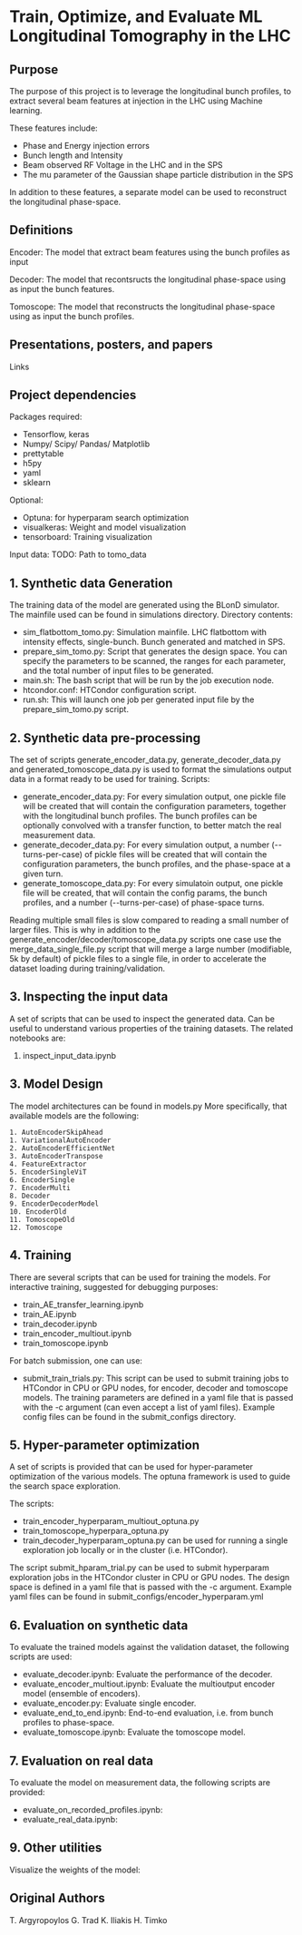 # Train, Optimize, and Evaluate ML Longitudinal Tomography in the LHC

## Purpose
The purpose of this project is to leverage the longitudinal bunch profiles, to extract several beam features at injection in the LHC using Machine learning. 

These features include:
* Phase and Energy injection errors
* Bunch length and Intensity
* Beam observed RF Voltage in the LHC and in the SPS
* The mu parameter of the Gaussian shape particle distribution in the SPS

In addition to these features, a separate model can be used to reconstruct the longitudinal phase-space. 

## Definitions

Encoder: The model that extract beam features using the bunch profiles as input

Decoder: The model that recontsructs the longitudinal phase-space using as input the bunch features.

Tomoscope: The model that reconstructs the longitudinal phase-space using as input the bunch profiles.

## Presentations, posters, and papers
Links

## Project dependencies
Packages required: 
* Tensorflow, keras
* Numpy/ Scipy/ Pandas/ Matplotlib
* prettytable
* h5py
* yaml
* sklearn

Optional:
* Optuna: for hyperparam search optimization
* visualkeras: Weight and model visualization
* tensorboard: Training visualization

Input data: 
TODO: Path to tomo_data

## 1. Synthetic data Generation
The training data of the model are generated using the BLonD simulator. The mainfile used can be found in simulations directory.
Directory contents:
* sim_flatbottom_tomo.py: Simulation mainfile. LHC flatbottom with intensity effects, single-bunch. Bunch generated and matched in SPS. 
* prepare_sim_tomo.py: Script that generates the design space. You can specify the parameters to be scanned, the ranges for each parameter, and the total number of input files to be generated. 
* main.sh: The bash script that will be run by the job execution node. 
* htcondor.conf: HTCondor configuration script.
* run.sh: This will launch one job per generated input file by the prepare_sim_tomo.py script.


## 2. Synthetic data pre-processing
The set of scripts generate_encoder_data.py, generate_decoder_data.py and generated_tomoscope_data.py is used to format the simulations output data
in a format ready to be used for training. 
Scripts: 
* generate_encoder_data.py: For every simulation output, one pickle file will be created that will contain the configuration parameters, together with the longitudinal bunch profiles. The bunch profiles can be optionally convolved with a transfer function, to better match the real measurement data. 
* generate_decoder_data.py: For every simulation output, a number (--turns-per-case) of pickle files will be created that will contain the configuration parameters, the bunch profiles, and the phase-space at a given turn. 
* generate_tomoscope_data.py: For every simulatoin output, one pickle file will be created, that will contain the config params, the bunch profiles, and a number (--turns-per-case) of phase-space turns. 

Reading multiple small files is slow compared to reading a small number of larger files.
This is why in addition to the generate_encoder/decoder/tomoscope_data.py scripts one case use the merge_data_single_file.py
script that will merge a large number (modifiable, 5k by default) of pickle files to a single file, in order to accelerate the dataset loading during training/validation.


## 3. Inspecting the input data
A set of scripts that can be used to inspect the generated data. Can be useful to understand
various properties of the training datasets. The related notebooks are: 
1. inspect_input_data.ipynb

## 3. Model Design
The model architectures can be found in models.py
More specifically, that available models are the following:
    
    1. AutoEncoderSkipAhead
    1. VariationalAutoEncoder
    2. AutoEncoderEfficientNet
    3. AutoEncoderTranspose
    4. FeatureExtractor
    5. EncoderSingleViT
    6. EncoderSingle
    7. EncoderMulti
    8. Decoder
    9. EncoderDecoderModel
    10. EncoderOld
    11. TomoscopeOld
    12. Tomoscope

## 4. Training
There are several scripts that can be used for training the models.
For interactive training, suggested for debugging purposes:
* train_AE_transfer_learning.ipynb
* train_AE.ipynb
* train_decoder.ipynb
* train_encoder_multiout.ipynb
* train_tomoscope.ipynb


For batch submission, one can use:
* submit_train_trials.py: This script can be used to submit training jobs to HTCondor in CPU or GPU nodes, for encoder, decoder and tomoscope models. The training parameters are defined in a yaml file that is passed with the -c argument (can even accept a list of yaml files). Example config files can be found in the submit_configs directory. 


## 5. Hyper-parameter optimization
A set of scripts is provided that can be used for hyper-parameter optimization of the various models.
The optuna framework is used to guide the search space exploration. 

The scripts:
* train_encoder_hyperparam_multiout_optuna.py
* train_tomoscope_hyperpara_optuna.py
* train_decoder_hyperparam_optuna.py
can be used for running a single exploration job locally or in the cluster (i.e. HTCondor). 


The script submit_hparam_trial.py can be used to submit hyperparam exploration jobs in the HTCondor cluster in CPU or GPU nodes. The design space is defined in a yaml file that is passed with the -c argument. Example yaml files can be found in submit_configs/encoder_hyperparam.yml

## 6. Evaluation on synthetic data
To evaluate the trained models against the validation dataset, the following scripts are used:

* evaluate_decoder.ipynb: Evaluate the performance of the decoder.
* evaluate_encoder_multiout.ipynb: Evaluate the multioutput encoder model (ensemble of encoders). 
* evaluate_encoder.py: Evaluate single encoder. 
* evaluate_end_to_end.ipynb: End-to-end evaluation, i.e. from bunch profiles to phase-space.
* evaluate_tomoscope.ipynb: Evaluate the tomoscope model.


## 7. Evaluation on real data
To evaluate the model on measurement data, the following scripts are provided:

* evaluate_on_recorded_profiles.ipynb: 
* evaluate_real_data.ipynb: 


## 9. Other utilities
Visualize the weights of the model: 


## Original Authors
T. Argyropoylos
G. Trad
K. Iliakis
H. Timko